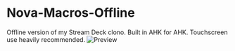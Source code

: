 # Nova-Macros-Offline
Offline version of my Stream Deck clono. Built in AHK for AHK. Touchscreen use heavily recommended.
![Preview](https://i.postimg.cc/VvF8tbF4/Untitled.gif)
